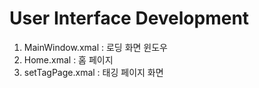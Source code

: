 # User Interface Development 

1. MainWindow.xmal : 로딩 화면 윈도우
2. Home.xmal : 홈 페이지
3. setTagPage.xmal : 태깅 페이지 화면
